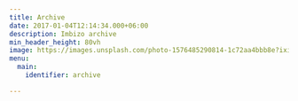 ```yaml
---
title: Archive
date: 2017-01-04T12:14:34.000+06:00
description: Imbizo archive
min_header_height: 80vh
image: https://images.unsplash.com/photo-1576485290814-1c72aa4bbb8e?ixid=MnwxMjA3fDB8MHxwaG90by1wYWdlfHx8fGVufDB8fHx8&ixlib=rb-1.2.1&auto=format&fit=crop&w=1500&q=80
menu:
  main:
    identifier: archive

---
```

